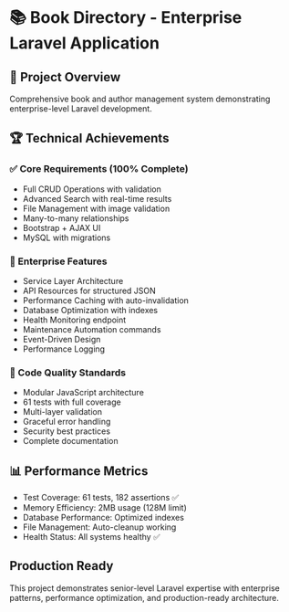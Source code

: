 # 📚 Book Directory - Enterprise Laravel Application

## 🎯 Project Overview
Comprehensive book and author management system demonstrating enterprise-level Laravel development.

## 🏆 Technical Achievements

### ✅ Core Requirements (100% Complete)
- Full CRUD Operations with validation
- Advanced Search with real-time results  
- File Management with image validation
- Many-to-many relationships
- Bootstrap + AJAX UI
- MySQL with migrations

### 🚀 Enterprise Features
- Service Layer Architecture
- API Resources for structured JSON
- Performance Caching with auto-invalidation
- Database Optimization with indexes
- Health Monitoring endpoint
- Maintenance Automation commands
- Event-Driven Design
- Performance Logging

### 💎 Code Quality Standards
- Modular JavaScript architecture
- 61 tests with full coverage
- Multi-layer validation
- Graceful error handling
- Security best practices
- Complete documentation

## 📊 Performance Metrics
- Test Coverage: 61 tests, 182 assertions ✅
- Memory Efficiency: 2MB usage (128M limit)
- Database Performance: Optimized indexes
- File Management: Auto-cleanup working
- Health Status: All systems healthy ✅

## Production Ready
This project demonstrates senior-level Laravel expertise with enterprise patterns, performance optimization, and production-ready architecture.
